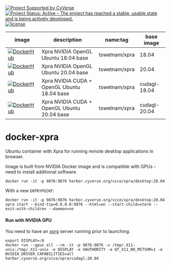 [![Project Supported by CyVerse](https://img.shields.io/badge/Supported%20by-CyVerse-blue.svg)](https://learning.cyverse.org/projects/vice/en/latest/) [![Project Status: Active – The project has reached a stable, usable state and is being actively developed.](https://www.repostatus.org/badges/latest/active.svg)](https://www.repostatus.org/#active) [![license](https://img.shields.io/badge/license-GPLv3-blue.svg)](https://opensource.org/licenses/GPL-3.0)

| image | description | name:tag | base image |
|-------|-------------|----------|------------|
[![DockerHub](https://img.shields.io/badge/DockerHub-brightgreen.svg?style=popout&logo=Docker)](https://hub.docker.com/r/tswetnam/xpra)  | Xpra NVIDIA OpenGL Ubuntu 18.04 base | tswetnam/xpra | 18.04  | [nvidia/opengl:1.2-glvnd-runtime-ubuntu18.04](https://ngc.nvidia.com/catalog/containers/nvidia:cudagl/tags)
[![DockerHub](https://img.shields.io/badge/DockerHub-brightgreen.svg?style=popout&logo=Docker)](https://hub.docker.com/r/tswetnam/xpra)  | Xpra NVIDIA OpenGL Ubuntu 20.04 base | tswetnam/xpra | 20.04  | [nvidia/opengl:1.2-glvnd-runtime-ubuntu20.04](https://ngc.nvidia.com/catalog/containers/nvidia:cudagl/tags)
[![DockerHub](https://img.shields.io/badge/DockerHub-brightgreen.svg?style=popout&logo=Docker)](https://hub.docker.com/r/tswetnam/xpra)  | Xpra NVIDIA CUDA + OpenGL Ubuntu 18.04 base | tswetnam/xpra | cudagl-18.04  | [nvcr.io/nvidia/cudagl:11.2.0-runtime-ubuntu18.04](https://ngc.nvidia.com/catalog/containers/nvidia:cudagl/tags)
[![DockerHub](https://img.shields.io/badge/DockerHub-brightgreen.svg?style=popout&logo=Docker)](https://hub.docker.com/r/tswetnam/xpra)  | Xpra NVIDIA CUDA + OpenGL Ubuntu 20.04 base | tswetnam/xpra | cudagl-20.04  | [nvcr.io/nvidia/cudagl:11.2.0-runtime-ubuntu20.04](https://ngc.nvidia.com/catalog/containers/nvidia:cudagl/tags)

# docker-xpra
Ubuntu container with Xpra for running remote desktop applications in browser.

Image is built from NVIDIA Docker image and is compatible with GPUs - need to install additional software.

```
docker run -it -p 9876:9876 harbor.cyverse.org/vice/xpra/desktop:20.04 
```

With a new `ENTRYPOINT`:

```
docker run -it -p 9876:9876 harbor.cyverse.org/vice/xpra/desktop:20.04 xpra start --bind-tcp=0.0.0.0:9876 --html=on --start-child=xterm --exit-with-children --daemon=no
```

#### Run with NVIDIA GPU

You need to have an [xorg]() server running prior to launching. 

```
export DISPLAY=:0
docker run --gpus all --rm -it -p 9876:9876 -v /tmp/.X11-unix:/tmp/.X11-unix -e DISPLAY -e XAUTHORITY -e QT_X11_NO_MITSHM=1 -e NVIDIA_DRIVER_CAPABILITIES=all harbor.cyverse.org/vice/xpra/cudagl:20.04
```
